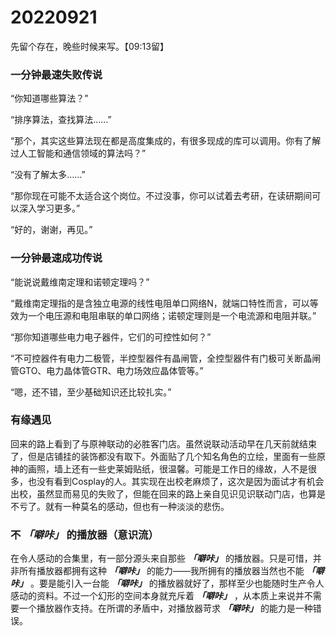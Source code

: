 # 20220921

先留个存在，晚些时候来写。【09:13留】

### 一分钟最速失败传说

“你知道哪些算法？”

“排序算法，查找算法……”

“那个，其实这些算法现在都是高度集成的，有很多现成的库可以调用。你有了解过人工智能和通信领域的算法吗？”

“没有了解太多……”

“那你现在可能不太适合这个岗位。不过没事，你可以试着去考研，在读研期间可以深入学习更多。”

“好的，谢谢，再见。”

### 一分钟最速成功传说

“能说说戴维南定理和诺顿定理吗？”

“戴维南定理指的是含独立电源的线性电阻单口网络N，就端口特性而言，可以等效为一个电压源和电阻串联的单口网络；诺顿定理则是一个电流源和电阻并联。”

“那你知道哪些电力电子器件，它们的可控性如何？”

“不可控器件有电力二极管，半控型器件有晶闸管，全控型器件有门极可关断晶闸管GTO、电力晶体管GTR、电力场效应晶体管等。”

“嗯，还不错，至少基础知识还比较扎实。”

### 有缘遇见

回来的路上看到了与原神联动的必胜客门店。虽然说联动活动早在几天前就结束了，但是店铺挂的装饰都没有取下。外面贴了几个知名角色的立绘，里面有一些原神的画照，墙上还有一些史莱姆贴纸，很温馨。可能是工作日的缘故，人不是很多，也没有看到Cosplay的人。其实现在出校老麻烦了，这次是因为面试才有机会出校，虽然显而易见的失败了，但能在回来的路上亲自见识见识联动门店，也算是不亏了。就有一种莫名的感动，但也有一种淡淡的悲伤。

### 不 ***「噼咔」*** 的播放器（意识流）

在令人感动的合集里，有一部分源头来自那些 ***「噼咔」*** 的播放器。只是可惜，并非所有播放器都拥有这种 ***「噼咔」*** 的能力——我所拥有的播放器当然也不能 ***「噼咔」*** 。要是能引入一台能 ***「噼咔」*** 的播放器就好了，那样至少也能随时生产令人感动的资料。不过一个幻形的空间本身就充斥着 ***「噼咔」*** ，从本质上来说并不需要一个播放器作支持。在所谓的矛盾中，对播放器苛求 ***「噼咔」*** 的能力是一种错误。
